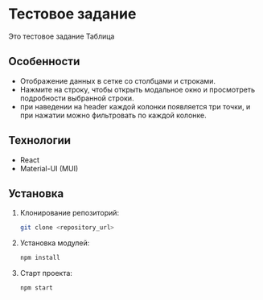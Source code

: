 # Тестовое задание

Это тестовое задание Таблица

## Особенности

- Отображение данных в сетке со столбцами и строками.
- Нажмите на строку, чтобы открыть модальное окно и просмотреть подробности выбранной строки.
- при наведении на header каждой колонки появляется три точки, и при нажатии можно фильтровать по каждой колонке.

## Технологии

- React
- Material-UI (MUI)

## Установка

1. Клонирование репозиторий:

   ```bash
   git clone <repository_url>
   ```

2. Установка модулей:

   ```bash
   npm install
   ```

3. Старт проекта:

   ```bash
   npm start
   ```
